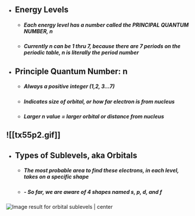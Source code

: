 - ## **Energy Levels**
	- ##### Each energy level has a number called the PRINCIPAL QUANTUM NUMBER, n
	- ##### Currently n can be 1 thru 7, because there are 7 periods on the periodic table, n is literally the period number

- ## **Principle Quantum Number: n**
	- ##### Always a positive integer (1,2, 3…7)
	- ##### Indicates size of orbital, or how far electron is from nucleus
	- ##### Larger n value = larger orbital or distance from nucleus
![[tx55p2.gif]]
----
- ## **Types of Sublevels, aka Orbitals**
	- ##### The most probable area to find these electrons, in each level, takes on a specific shape
	- ##### - So far, we are aware of 4 shapes named s, p, d, and f
![Image result for orbital sublevels | center](https://lh7-rt.googleusercontent.com/slidesz/AGV_vUfQviRgBnfXxlHDvcJjGYwVUkphCyG1ouqj5PJBx2xw_1vJ513KUeETgnWhe1VHT7JEv_9dZ0kJ3j8mELMutKkP4mIeufK8ycu49D9Y9kNdmbI7k1ulNfzqWMmCzGvYzBJ6HGbxGkSEvPW0oaboTs0QKFKG9GT4=s2048?key=Yhzq53WmW2dBIO8Sd5BZwg)